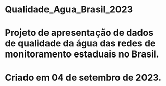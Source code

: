 # Qualidade_Agua_Brasil_2023
# Projeto de apresentação de dados de qualidade da água das redes de monitoramento estaduais no Brasil.
# Criado em 04 de setembro de 2023.
